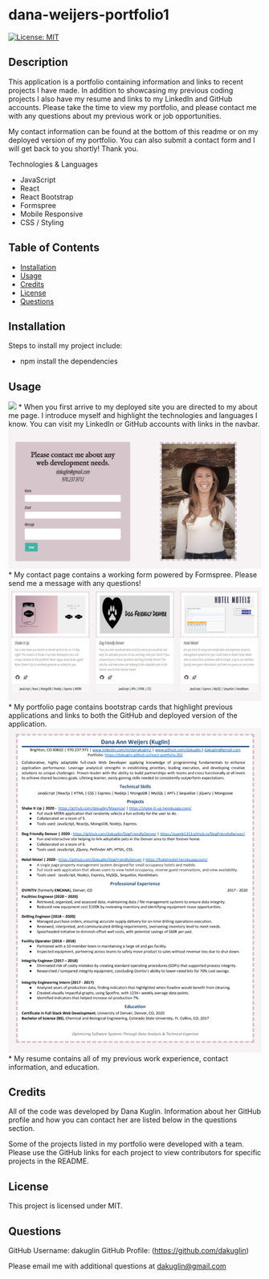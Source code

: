 # dana-weijers-portfolio1

[![License: MIT](https://img.shields.io/badge/License-MIT-yellow.svg)](https://opensource.org/licenses/MIT)


## Description 

This application is a portfolio containing information and links to recent projects I have made. In addition to showcasing my previous coding projects I also have my resume and links to my LinkedIn and GitHub accounts. Please take the time to view my portfolio, and please contact me with any questions about my previous work or job opportunities. 

My contact information can be found at the bottom of this readme or on my deployed version of my portfolio. You can also submit a contact form and I will get back to you shortly! Thank you. 

Technologies & Languages 
* JavaScript
* React 
* React Bootstrap
* Formspree 
* Mobile Responsive
* CSS / Styling


## Table of Contents 

* [Installation](#installation)
* [Usage](#usage)
* [Credits](#credits)
* [License](#license)
* [Questions](#questions)


## Installation

Steps to install my project include:
* npm install the dependencies 


## Usage 

<img src="./images/aboutme.jpg">
 * When you first arrive to my deployed site you are directed to my about me page. I introduce myself and highlight the technologies and languages I know. You can visit my LinkedIn or GitHub accounts with links in the navbar. 

<img src="./images/contact.jpg">
* My contact page contains a working form powered by Formspree. Please send me a message with any questions! 

<img src="./images/portfolio.jpg">
* My portfolio page contains bootstrap cards that highlight previous applications and links to both the GitHub and deployed version of the application. 

<img src="./images/resume.jpg">
* My resume contains all of my previous work experience, contact information, and education.  


## Credits

All of the code was developed by Dana Kuglin. Information about her GitHub profile and how you can contact her are listed below in the questions section. 

Some of the projects listed in my portfolio were developed with a team. Please use the GitHub links for each project to view contributors for specific projects in the README. 

## License

This project is licensed under MIT.

## Questions

GitHub Username: dakuglin
GitHub Profile: (https://github.com/dakuglin)

Please email me with additional questions at dakuglin@gmail.com